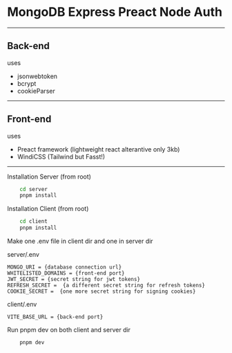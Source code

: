 # MongoDB Express Preact Node Auth

----

## Back-end
uses 
- jsonwebtoken 
- bcrypt
- cookieParser

----

## Front-end
uses 
- Preact framework (lightweight react alterantive only 3kb)
- WindiCSS (Tailwind but Fasst!)

----

Installation Server (from root)
```bash
    cd server
    pnpm install
```

Installation Client (from root)
```bash
    cd client
    pnpm install
```

Make one .env file in client dir and one in server dir

server/.env
```
MONGO_URI = {database connection url}
WHITELISTED_DOMAINS = {front-end port}
JWT_SECRET = {secret string for jwt tokens}
REFRESH_SECRET =  {a different secret string for refresh tokens}
COOKIE_SECRET =  {one more secret string for signing cookies}
```

client/.env
```
VITE_BASE_URL = {back-end port}
```

Run pnpm dev on both client and server dir
```bash
    pnpm dev
``` 